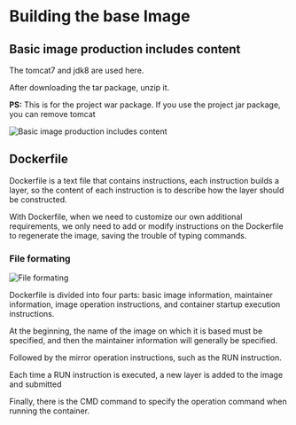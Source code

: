 # Building the base Image

## Basic image production includes content

The tomcat7 and jdk8 are used here. 

After downloading the tar package, unzip it.

**PS:** This is for the project war package. If you use the project jar package, you can remove tomcat

![Basic image production includes content](../Material/image/Project%20containerization%20transformation%20(4)%20—%20Basic%20image%20production%20includes%20content.png)

## Dockerfile

Dockerfile is a text file that contains instructions, each instruction builds a layer, so the content of each instruction is to describe how the layer should be constructed.

With Dockerfile, when we need to customize our own additional requirements, we only need to add or modify instructions on the Dockerfile to regenerate the image, saving the trouble of typing commands.

### File formating

![File formating](../Material/image/Project%20containerization%20transformation%20(4)%20—%20File%20formating.png)


Dockerfile is divided into four parts: basic image information, maintainer information, image operation instructions, and container startup execution instructions.

At the beginning, the name of the image on which it is based must be specified, and then the maintainer information will generally be specified.

Followed by the mirror operation instructions, such as the RUN instruction.

Each time a RUN instruction is executed, a new layer is added to the image and submitted

Finally, there is the CMD command to specify the operation command when running the container.